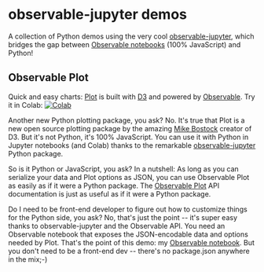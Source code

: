 
# observable-jupyter demos

A collection of Python demos using the very cool 
[observable-jupyter](https://github.com/thomasballinger/observable-jupyter),
which bridges the gap between [Observable notebooks](http://observablehq.com) (100% JavaScript) and Python!

## Observable Plot

Quick and easy charts: [Plot](https://observablehq.com/@observablehq/plot) is built with 
[D3](https://github.com/d3/d3#d3-data-driven-documents) and powered by 
[Observable](http://observablehq.com).
Try it in Colab: [![Colab](https://colab.research.google.com/assets/colab-badge.svg)](https://colab.research.google.com/github/pbogden/observable-jupyter-demos/blob/master/notebooks/observable_plot.ipynb)

Another new Python plotting package, you ask? No. It's true that Plot is a new open source 
plotting package by the amazing [Mike Bostock](https://observablehq.com/@mbostock)
creator of D3.
But it's not Python, it's 100% JavaScript.
You can use it with Python in Jupyter notebooks (and Colab) thanks to the remarkable 
[observable-jupyter](https://github.com/thomasballinger/observable-jupyter) Python package.

So is it Python or JavaScript, you ask? In a nutshell: As long as you can serialize your data and Plot options as JSON, 
you can use Observable Plot as easily as if it were a Python package.
The [Observable Plot](https://github.com/observablehq/plot#readme) API documentation is just as useful as
if it were a Python package.

Do I need to be front-end developer to figure out how to customize things for the Python side, you ask?
No, that's just the point -- it's super easy thanks to observable-jupyter and the Observable API.
You need an Observable notebook that exposes the JSON-encodable data and options needed by Plot. 
That's the point of this demo: my [Observable notebook](https://observablehq.com/@pbogden/observable-plot-jupyter).
But you don't need to be a front-end dev -- there's no package.json anywhere in the mix;-)
